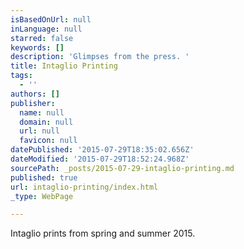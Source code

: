 ```yaml
---
isBasedOnUrl: null
inLanguage: null
starred: false
keywords: []
description: 'Glimpses from the press. '
title: Intaglio Printing
tags:
  - ''
authors: []
publisher:
  name: null
  domain: null
  url: null
  favicon: null
datePublished: '2015-07-29T18:35:02.656Z'
dateModified: '2015-07-29T18:52:24.968Z'
sourcePath: _posts/2015-07-29-intaglio-printing.md
published: true
url: intaglio-printing/index.html
_type: WebPage

---
```

Intaglio prints from spring and summer 2015\.